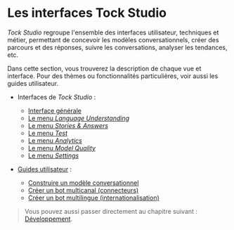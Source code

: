 # Les interfaces Tock Studio

_Tock Studio_ regroupe l'ensemble des interfaces utilisateur, techniques et métier, permettant 
de concevoir les modèles conversationnels, créer des parcours et des réponses, suivre les conversations, 
 analyser les tendances, etc.

Dans cette section, vous trouverez la description de chaque vue et interface. 
Pour des thèmes ou fonctionnalités particulières, voir aussi les guides utilisateur.

* Interfaces de _Tock Studio_ :
    * [Interface générale](studio/general.md)
    * [Le menu _Language Understanding_](studio/nlu.md)
    * [Le menu _Stories & Answers_](studio/stories-and-answers.md)
    * [Le menu _Test_](studio/test.md)
    * [Le menu _Analytics_](studio/analytics.md)
    * [Le menu _Model Quality_](studio/nlu-qa.md)
    * [Le menu _Settings_](studio/configuration.md)

* [Guides utilisateur](guides.md) :
    * [Construire un modèle conversationnel](guides/build-model.md)
    * [Créer un bot multicanal (connecteurs)](guides/canaux.md)
    * [Créer un bot multilingue (internationalisation)](guides/i18n.md)
    
> Vous pouvez aussi passer directement au chapitre suivant : [Développement](dev/de). 
